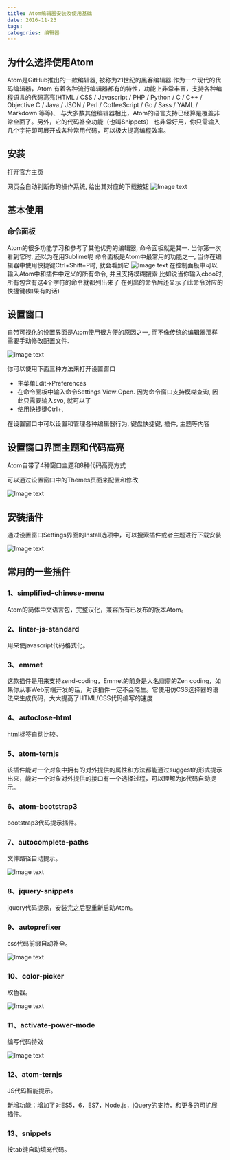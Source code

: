 ```yaml
---
title: Atom编辑器安装及使用基础
date: 2016-11-23
tags:
categories: 编辑器
---
```


## 为什么选择使用Atom

Atom是GitHub推出的一款编辑器, 被称为21世纪的黑客编辑器.作为一个现代的代码编辑器，Atom 有着各种流行编辑器都有的特性，功能上非常丰富，支持各种编程语言的代码高亮(HTML / CSS / Javascript / PHP / Python / C / C++ / Objective C / Java / JSON / Perl / CoffeeScript / Go / Sass / YAML / Markdown 等等)、 与大多数其他编辑器相比，Atom的语言支持已经算是覆盖非常全面了。另外，它的代码补全功能（也叫Snippets） 也非常好用，你只需输入几个字符即可展开成各种常用代码，可以极大提高编程效率。

<!-- more -->
## 安装

[打开官方主页](https://atom.io/)

网页会自动判断你的操作系统, 给出其对应的下载按钮
![Image text](https://raw.githubusercontent.com/PeterHo/images/master/blog/editor/atom/atom_1/linux-downloads.png)
## 基本使用

### 命令面板

Atom的很多功能学习和参考了其他优秀的编辑器, 命令面板就是其一.
当你第一次看到它时, 还以为在用Sublime呢
命令面板是Atom中最常用的功能之一, 当你在编辑器中使用快捷键Ctrl+Shift+P时, 就会看到它
![Image text](https://raw.githubusercontent.com/PeterHo/images/master/blog/editor/atom/atom_1/command-palette.png)
在控制面板中可以输入Atom中和插件中定义的所有命令, 并且支持模糊搜索
比如说当你输入cboo时, 所有包含有这4个字符的命令就都列出来了
在列出的命令后还显示了此命令对应的快捷键(如果有的话)

## 设置窗口

自带可视化的设置界面是Atom使用很方便的原因之一, 而不像传统的编辑器那样需要手动修改配置文件.

![Image text](https://raw.githubusercontent.com/PeterHo/images/master/blog/editor/atom/atom_1/settings.png)

你可以使用下面三种方法来打开设置窗口

* 主菜单Edit->Preferences
* 在命令面板中输入命令Settings View:Open. 因为命令窗口支持模糊查询, 因此只需要输入svo, 就可以了
* 使用快捷键Ctrl+,

在设置窗口中可以设置和管理各种编辑器行为, 键盘快捷键, 插件, 主题等内容

## 设置窗口界面主题和代码高亮

Atom自带了4种窗口主题和8种代码高亮方式

可以通过设置窗口中的Themes页面来配置和修改

![Image text](https://raw.githubusercontent.com/PeterHo/images/master/blog/editor/atom/atom_1/theme.png)

## 安装插件

通过设置窗口Settings界面的Install选项中，可以搜索插件或者主题进行下载安装

![Image text](http://img.blog.csdn.net/20151212191447866)

## 常用的一些插件

### 1、simplified-chinese-menu
Atom的简体中文语言包，完整汉化，兼容所有已发布的版本Atom。

### 2、linter-js-standard
用来使javascript代码格式化。

### 3、emmet
这款插件是用来支持zend-coding，Emmet的前身是大名鼎鼎的Zen coding，如果你从事Web前端开发的话，对该插件一定不会陌生。它使用仿CSS选择器的语法来生成代码，大大提高了HTML/CSS代码编写的速度

### 4、autoclose-html
html标签自动比较。

### 5、atom-ternjs
该插件能对一个对象中拥有的对外提供的属性和方法都能通过suggest的形式提示出来，能对一个对象对外提供的接口有一个选择过程，可以理解为js代码自动提示。

### 6、atom-bootstrap3
bootstrap3代码提示插件。

### 7、autocomplete-paths
文件路径自动提示。

![Image text](http://upload-images.jianshu.io/upload_images/1980884-9aa1f194f81ff3ef.gif?imageMogr2/auto-orient/strip)

### 8、jquery-snippets
jquery代码提示，安装完之后要重新启动Atom。

### 9、autoprefixer
css代码前缀自动补全。

![Image text](http://upload-images.jianshu.io/upload_images/1980884-d4c97a1b1e7c2a86.gif?imageMogr2/auto-orient/strip)
### 10、color-picker
取色器。

![Image text](http://upload-images.jianshu.io/upload_images/1980884-deb030a911e29e87.gif?imageMogr2/auto-orient/strip)

### 11、activate-power-mode
编写代码特效

![Image text](http://upload-images.jianshu.io/upload_images/1980884-f92385d3975ba2a1.png?imageMogr2/auto-orient/strip)

### 12、atom-ternjs
JS代码智能提示。

新增功能：增加了对ES5，6，ES7，Node.js，jQuery的支持，和更多的可扩展插件。

### 13、snippets
按tab键自动填充代码。
